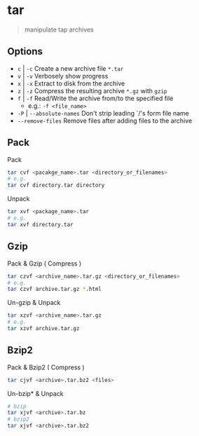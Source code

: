 # tar

> manipulate tap archives

## Options

- `c` | `-c` Create a new archive file `*.tar`
- `v` | `-v` Verbosely show progress
- `x` | `-x` Extract to disk from the archive
- `z` | `-z` Compress the resulting archive `*.gz` with `gzip`
- `f` | `-f` Read/Write the archive from/to the specified file
    - e.g.: `-f <file_name>`
- `-P` | `--absolute-names` Don't strip leading `/'s form file name
- `--remove-files` Remove files after adding files to the archive

## Pack

Pack

```bash
tar cvf <pacakge_name>.tar <directory_or_filenames>
# e.g.
tar cvf directory.tar directory
```

Unpack

```bash
tar xvf <package_name>.tar
# e.g.
tar xvf directory.tar
```

## Gzip

Pack & Gzip ( Compress )

```bash
tar czvf <archive_name>.tar.gz <directory_or_filenames>
# e.g.
tar czvf archive.tar.gz *.html
```

Un-gzip & Unpack

```bash
tar xzvf <archive_name>.tar.gz
# e.g.
tar xzvf archive.tar.gz
```

## Bzip2

Pack & Bzip2 ( Compress )

```bash
tar cjvf <archive>.tar.bz2 <files>
```

Un-bzip\* & Unpack

```bash
# bzip
tar xjvf <archive>.tar.bz
# bzip2
tar xjvf <archive>.tar.bz2
```
